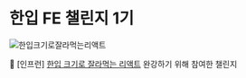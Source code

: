 # 한입 FE 챌린지 1기

![한입크기로잘라먹는리액트](https://cdn.inflearn.com/public/courses/328340/cover/13465c65-a83b-4bc1-82b3-71832345759d/328340-eng.png)

🚀 [인프런] [한입 크기로 잘라먹는 리액트](https://inf.run/N9fZn) 완강하기 위해 참여한 챌린지
